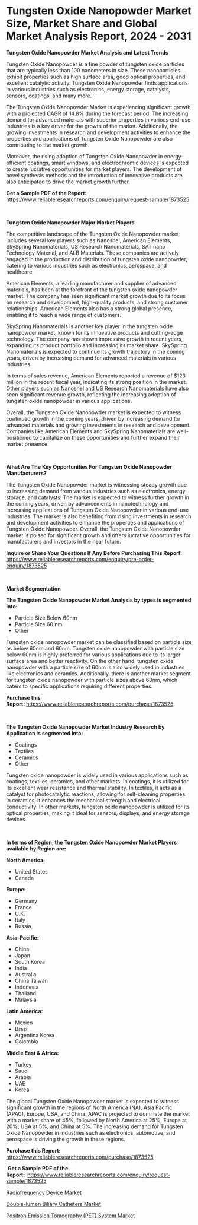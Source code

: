 <p><h1>Tungsten Oxide Nanopowder Market Size, Market Share and Global Market Analysis Report, 2024 - 2031</h1></p><p><strong>Tungsten Oxide Nanopowder Market Analysis and Latest Trends</strong></p>
<p><p>Tungsten Oxide Nanopowder is a fine powder of tungsten oxide particles that are typically less than 100 nanometers in size. These nanoparticles exhibit properties such as high surface area, good optical properties, and excellent catalytic activity. Tungsten Oxide Nanopowder finds applications in various industries such as electronics, energy storage, catalysts, sensors, coatings, and many more.</p><p>The Tungsten Oxide Nanopowder Market is experiencing significant growth, with a projected CAGR of 14.8% during the forecast period. The increasing demand for advanced materials with superior properties in various end-use industries is a key driver for the growth of the market. Additionally, the growing investments in research and development activities to enhance the properties and applications of Tungsten Oxide Nanopowder are also contributing to the market growth.</p><p>Moreover, the rising adoption of Tungsten Oxide Nanopowder in energy-efficient coatings, smart windows, and electrochromic devices is expected to create lucrative opportunities for market players. The development of novel synthesis methods and the introduction of innovative products are also anticipated to drive the market growth further.</p></p>
<p><strong>Get a Sample PDF of the Report:&nbsp;</strong> <a href="https://www.reliableresearchreports.com/enquiry/request-sample/1873525">https://www.reliableresearchreports.com/enquiry/request-sample/1873525</a></p>
<p>&nbsp;</p>
<p><strong>Tungsten Oxide Nanopowder Major Market Players</strong></p>
<p><p>The competitive landscape of the Tungsten Oxide Nanopowder market includes several key players such as Nanoshel, American Elements, SkySpring Nanomaterials, US Research Nanomaterials, SAT nano Technology Material, and ALB Materials. These companies are actively engaged in the production and distribution of tungsten oxide nanopowder, catering to various industries such as electronics, aerospace, and healthcare.</p><p>American Elements, a leading manufacturer and supplier of advanced materials, has been at the forefront of the tungsten oxide nanopowder market. The company has seen significant market growth due to its focus on research and development, high-quality products, and strong customer relationships. American Elements also has a strong global presence, enabling it to reach a wide range of customers.</p><p>SkySpring Nanomaterials is another key player in the tungsten oxide nanopowder market, known for its innovative products and cutting-edge technology. The company has shown impressive growth in recent years, expanding its product portfolio and increasing its market share. SkySpring Nanomaterials is expected to continue its growth trajectory in the coming years, driven by increasing demand for advanced materials in various industries.</p><p>In terms of sales revenue, American Elements reported a revenue of $123 million in the recent fiscal year, indicating its strong position in the market. Other players such as Nanoshel and US Research Nanomaterials have also seen significant revenue growth, reflecting the increasing adoption of tungsten oxide nanopowder in various applications.</p><p>Overall, the Tungsten Oxide Nanopowder market is expected to witness continued growth in the coming years, driven by increasing demand for advanced materials and growing investments in research and development. Companies like American Elements and SkySpring Nanomaterials are well-positioned to capitalize on these opportunities and further expand their market presence.</p></p>
<p>&nbsp;</p>
<p><strong>What Are The Key Opportunities For Tungsten Oxide Nanopowder Manufacturers?</strong></p>
<p><p>The Tungsten Oxide Nanopowder market is witnessing steady growth due to increasing demand from various industries such as electronics, energy storage, and catalysts. The market is expected to witness further growth in the coming years, driven by advancements in nanotechnology and increasing applications of Tungsten Oxide Nanopowder in various end-use industries. The market is also benefiting from rising investments in research and development activities to enhance the properties and applications of Tungsten Oxide Nanopowder. Overall, the Tungsten Oxide Nanopowder market is poised for significant growth and offers lucrative opportunities for manufacturers and investors in the near future.</p></p>
<p><strong>Inquire or Share Your Questions If Any Before Purchasing This Report:</strong> <a href="https://www.reliableresearchreports.com/enquiry/pre-order-enquiry/1873525">https://www.reliableresearchreports.com/enquiry/pre-order-enquiry/1873525</a></p>
<p>&nbsp;</p>
<p><strong>Market Segmentation</strong></p>
<p><strong>The Tungsten Oxide Nanopowder Market Analysis by types is segmented into:</strong></p>
<p><ul><li>Particle Size Below 60nm</li><li>Particle Size 60 nm</li><li>Other</li></ul></p>
<p><p>Tungsten oxide nanopowder market can be classified based on particle size as below 60nm and 60nm. Tungsten oxide nanopowder with particle size below 60nm is highly preferred for various applications due to its larger surface area and better reactivity. On the other hand, tungsten oxide nanopowder with a particle size of 60nm is also widely used in industries like electronics and ceramics. Additionally, there is another market segment for tungsten oxide nanopowder with particle sizes above 60nm, which caters to specific applications requiring different properties.</p></p>
<p><strong>Purchase this Report:&nbsp;</strong><a href="https://www.reliableresearchreports.com/purchase/1873525">https://www.reliableresearchreports.com/purchase/1873525</a></p>
<p>&nbsp;</p>
<p><strong>The Tungsten Oxide Nanopowder Market Industry Research by Application is segmented into:</strong></p>
<p><ul><li>Coatings</li><li>Textiles</li><li>Ceramics</li><li>Other</li></ul></p>
<p><p>Tungsten oxide nanopowder is widely used in various applications such as coatings, textiles, ceramics, and other markets. In coatings, it is utilized for its excellent wear resistance and thermal stability. In textiles, it acts as a catalyst for photocatalytic reactions, allowing for self-cleaning properties. In ceramics, it enhances the mechanical strength and electrical conductivity. In other markets, tungsten oxide nanopowder is utilized for its optical properties, making it ideal for sensors, displays, and energy storage devices.</p></p>
<p>&nbsp;</p>
<p><strong>In terms of Region, the Tungsten Oxide Nanopowder Market Players available by Region are:</strong></p>
<p>
    <p> <strong> North America: </strong>
        <ul>
            <li>United States</li>
            <li>Canada</li>
        </ul>
        </p> 
    <p> <strong> Europe: </strong>
        <ul>
            <li>Germany</li>
            <li>France</li>
            <li>U.K.</li>
            <li>Italy</li>
            <li>Russia</li>
        </ul>
        </p> 
    <p> <strong> Asia-Pacific: </strong>
        <ul>
            <li>China</li>
            <li>Japan</li>
            <li>South Korea</li>
            <li>India</li>
            <li>Australia</li>
            <li>China Taiwan</li>
            <li>Indonesia</li>
            <li>Thailand</li>
            <li>Malaysia</li>
        </ul>
        </p> 
    <p> <strong> Latin America: </strong>
        <ul>
            <li>Mexico</li>
            <li>Brazil</li>
            <li>Argentina Korea</li>
            <li>Colombia</li>
        </ul>
        </p> 
    <p> <strong> Middle East & Africa: </strong>
        <ul>
            <li>Turkey</li>
            <li>Saudi</li>
            <li>Arabia</li>
            <li>UAE</li>
            <li>Korea</li>
        </ul>
    </p>
    </p>
<p><p>The global Tungsten Oxide Nanopowder market is expected to witness significant growth in the regions of North America (NA), Asia Pacific (APAC), Europe, USA, and China. APAC is projected to dominate the market with a market share of 45%, followed by North America at 25%, Europe at 20%, USA at 5%, and China at 5%. The increasing demand for Tungsten Oxide Nanopowder in industries such as electronics, automotive, and aerospace is driving the growth in these regions.</p></p>
<p><strong>Purchase this Report: </strong><a href="https://www.reliableresearchreports.com/purchase/1873525">https://www.reliableresearchreports.com/purchase/1873525</a></p>
<p>&nbsp;<strong>Get a Sample PDF of the Report:&nbsp;&nbsp;</strong><a href="https://www.reliableresearchreports.com/enquiry/request-sample/1873525">https://www.reliableresearchreports.com/enquiry/request-sample/1873525</a></p>
<p><strong></strong></p>
<p><p><a href="https://view.publitas.com/reportprime-1/radiofrequency-device-market-offers-provide-insightful-data-for-the-time-period-from-2023-to-2030-and-also-provide-analysis-based-on-application-type-and-region/">Radiofrequency Device Market</a></p><p><a href="https://view.publitas.com/reportprime-1/double-lumen-biliary-catheters-market-size-focuses-on-market-dynamics-in-depth-analysis-and-future-projections-of-its-market-forecasted-for-period-from-2023-to-2030/">Double-lumen Biliary Catheters Market</a></p><p><a href="https://view.publitas.com/reportprime-1/positron-emission-tomography-pet-system-market-research-report-the-key-to-successful-business-strategy-forecasted-for-period-from-2023-2030/">Positron Emission Tomography (PET) System Market</a></p></p>